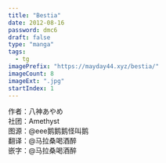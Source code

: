 ```yaml
---
title: "Bestia"
date: 2012-08-16
password: dmc6
draft: false
type: "manga"
tags:
  - tg
imagePrefix: "https://mayday44.xyz/bestia/"  
imageCount: 8
imageExt: ".jpg" 
startIndex: 1
---
```

作者：八神あやめ  
社团：Amethyst  
图源：@eee鹅鹅鹅怪叫鹅     
翻译：@马拉桑喝酒醉  
嵌字：@马拉桑喝酒醉
